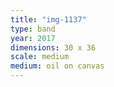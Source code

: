 ```yaml
---
title: "img-1137"
type: band
year: 2017
dimensions: 30 x 36
scale: medium
medium: oil on canvas
---
```

